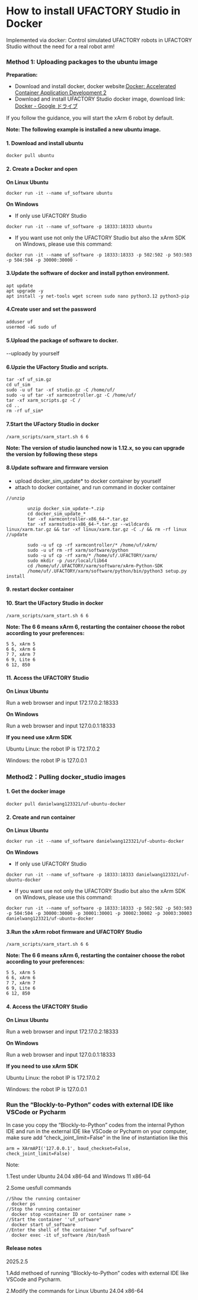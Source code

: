 
# How to install UFACTORY Studio in Docker
 Implemented via docker: Control simulated UFACTORY robots in UFACTORY Studio
  without the need for a real robot arm!

### Method 1: Uploading packages to the ubuntu image <a href="#method-1-uploading-packages-to-the-ubuntu-image" id="method-1-uploading-packages-to-the-ubuntu-image"></a>

**Preparation:**

* Download and install docker, docker website:[Docker: Accelerated Container Application Development 2](https://www.docker.com/)
* Download and install UFACTORY Studio docker image, download link:[ Docker - Google ドライブ](https://drive.google.com/drive/folders/1gae-RRkVPG7pH7n3KtrRHRkzKYW0GTbO)

If you follow the guidance, you will start the xArm 6 robot by default.

**Note: The following example is installed a new ubuntu image.**

#### 1. Download and install ubuntu <a href="#id-1.download-and-install-ubuntu" id="id-1.download-and-install-ubuntu"></a>

```
docker pull ubuntu
```

#### 2. Create a Docker and open <a href="#id-2.create-a-docker-and-open" id="id-2.create-a-docker-and-open"></a>

**On Linux Ubuntu**

```
docker run -it --name uf_software ubuntu
```

**On Windows**

* If only use UFACTORY Studio

```
docker run -it --name uf_software -p 18333:18333 ubuntu
```

* If you want use not only the UFACTORY Studio but also the xArm SDK on Windows, please use this command:

```
docker run -it --name uf_software -p 18333:18333 -p 502:502 -p 503:503 -p 504:504 -p 30000:30000 -
```

#### 3.Update the software of docker and install python environment. <a href="#id-3.update-the-software-of-docker-and-install-python-environment" id="id-3.update-the-software-of-docker-and-install-python-environment"></a>

```
apt update 
apt upgrade -y 
apt install -y net-tools wget screen sudo nano python3.12 python3-pip
```

#### 4.Create user and set the password <a href="#id-4.create-user-and-set-the-password" id="id-4.create-user-and-set-the-password"></a>

```
adduser uf 
usermod -aG sudo uf 
```

#### 5.Upload the package of software to docker. <a href="#id-5.upload-the-package-of-software-to-docker" id="id-5.upload-the-package-of-software-to-docker"></a>

\--uploady by yourself

#### 6.Upzie the UFactory Studio and scripts. <a href="#id-6.upzie-the-ufactory-studio-and-scripts" id="id-6.upzie-the-ufactory-studio-and-scripts"></a>

```
tar -xf uf_sim.gz 
cd uf_sim
sudo -u uf tar -xf studio.gz -C /home/uf/ 
sudo -u uf tar -xf xarmcontroller.gz -C /home/uf/ 
tar -xf xarm_scripts.gz -C / 
cd .. 
rm -rf uf_sim* 
```

#### 7.Start the UFactory Studio in docker <a href="#id-7.start-the-ufactory-studio-in-docker" id="id-7.start-the-ufactory-studio-in-docker"></a>

```
/xarm_scripts/xarm_start.sh 6 6
```

**Note: The version of studio launched now is 1.12.x, so you can upgrade the version by following these steps**

#### 8.Update software and firmware version <a href="#id-8.update-software-and-firmware-version" id="id-8.update-software-and-firmware-version"></a>

* upload docker\_sim\_update\* to docker container by yourself
* attach to docker container, and run command in docker container

```
//unzip

        unzip docker_sim_update-*.zip
        cd docker_sim_update_*
        tar -xf xarmcontroller-x86_64-*.tar.gz
        tar -xf xarmstudio-x86_64-*.tar.gz --wildcards linux/xarm.tar.gz && tar -xf linux/xarm.tar.gz -C ./ && rm -rf linux
//update

        sudo -u uf cp -rf xarmcontroller/* /home/uf/xArm/
        sudo -u uf rm -rf xarm/software/python
        sudo -u uf cp -rf xarm/* /home/uf/.UFACTORY/xarm/
        sudo mkdir -p /usr/local/lib64
        cd /home/uf/.UFACTORY/xarm/software/xArm-Python-SDK
        /home/uf/.UFACTORY/xarm/software/python/bin/python3 setup.py install
```

#### 9. restart docker container <a href="#id-9.restart-docker-container" id="id-9.restart-docker-container"></a>

#### 10. Start the UFactory Studio in docker <a href="#id-10.-start-the-ufactory-studio-in-docker" id="id-10.-start-the-ufactory-studio-in-docker"></a>

```
/xarm_scripts/xarm_start.sh 6 6
```

**Note: The 6 6 means xArm 6, restarting the container choose the robot according to your preferences:**

```
5 5, xArm 5
6 6, xArm 6
7 7, xArm 7
6 9, Lite 6
6 12, 850
```

#### 11. Access the UFACTORY Studio <a href="#id-11.access-the-ufactory-studio" id="id-11.access-the-ufactory-studio"></a>

**On Linux Ubuntu**

Run a web browser and input 172.17.0.2:18333

**On Windows**

Run a web browser and input 127.0.0.1:18333

**If you need use xArm SDK**

Ubuntu Linux: the robot IP is 172.17.0.2

Windows: the robot IP is 127.0.0.1

### Method2：Pulling docker\_studio images <a href="#method2-pulling-docker_studio-images" id="method2-pulling-docker_studio-images"></a>

#### 1. Get the docker image <a href="#id-1.get-the-docker-image" id="id-1.get-the-docker-image"></a>

```
docker pull danielwang123321/uf-ubuntu-docker
```

#### 2. Create and run container <a href="#id-2.create-and-run-container" id="id-2.create-and-run-container"></a>

**On Linux Ubuntu**

```
docker run -it --name uf_software danielwang123321/uf-ubuntu-docker
```

**On Windows**

* If only use UFACTORY Studio

```
docker run -it --name uf_software -p 18333:18333 danielwang123321/uf-ubuntu-docker
```

* If you want use not only the UFACTORY Studio but also the xArm SDK on Windows, please use this command:

```
docker run -it --name uf_software -p 18333:18333 -p 502:502 -p 503:503 -p 504:504 -p 30000:30000 -p 30001:30001 -p 30002:30002 -p 30003:30003  danielwang123321/uf-ubuntu-docker
```

#### 3.Run the xArm robot firmware and UFACTORY Studio <a href="#id-3.run-the-xarm-robot-firmware-and-ufactory-studio" id="id-3.run-the-xarm-robot-firmware-and-ufactory-studio"></a>

```
/xarm_scripts/xarm_start.sh 6 6
```

**Note: The 6 6 means xArm 6, restarting the container choose the robot according to your preferences:**

```
5 5, xArm 5
6 6, xArm 6
7 7, xArm 7
6 9, Lite 6
6 12, 850
```

#### 4. Access the UFACTORY Studio <a href="#id-4.access-the-ufactory-studio" id="id-4.access-the-ufactory-studio"></a>

**On Linux Ubuntu**

Run a web browser and input 172.17.0.2:18333

**On Windows**

Run a web browser and input 127.0.0.1:18333

**If you need to use xArm SDK**

Ubuntu Linux: the robot IP is 172.17.0.2

Windows: the robot IP is 127.0.0.1

### Run the “Blockly-to-Python” codes with external IDE like VSCode or Pycharm
In case you copy the “Blockly-to-Python” codes from the internal Python IDE and run in the external IDE like VSCode or Pycharm on your computer, make sure add “check_joint_limit=False” in the line of instantiation like this

```
arm = XArmAPI('127.0.0.1', baud_checkset=False, check_joint_limit=False)
```

Note:

1.Test under Ubuntu 24.04 x86-64 and Windows 11 x86-64

2.Some uesfull commands
```
//Show the running container
  docker ps
//Stop the running container
  docker stop <container ID or container name >
//Start the container ''uf_software"
  docker start uf_software
//Enter the shell of the container “uf_software”
  docker exec -it uf_software /bin/bash
```

#### Release notes
2025.2.5

1.Add methoed of running “Blockly-to-Python” codes with external IDE like VSCode and Pycharm.

2.Modify the commands for Linux Ubuntu 24.04 x86-64
